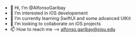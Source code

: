 - 👋 Hi, I’m @AlfonsoGaribay
- 👀 I’m interested in iOS developement 
- 🌱 I’m currently learning SwiftUI and some advanced UIKit
- 💞️ I’m looking to collaborate on iOS projects
- 📫 How to reach me --> alfonso.garibay@sjsu.edu

<!---
AlfonsoGaribay/AlfonsoGaribay is a ✨ special ✨ repository because its `README.md` (this file) appears on your GitHub profile.
You can click the Preview link to take a look at your changes.
--->
